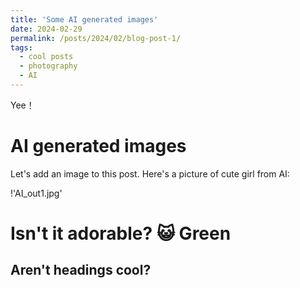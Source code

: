 ```yaml
---
title: 'Some AI generated images'
date: 2024-02-29
permalink: /posts/2024/02/blog-post-1/
tags:
  - cool posts
  - photography
  - AI
---
```


Yee！

AI generated images
======
Let's add an image to this post. Here's a picture of cute girl from AI:

!'AI_out1.jpg'

Isn't it adorable? 😺
Green
======

Aren't headings cool?
------
